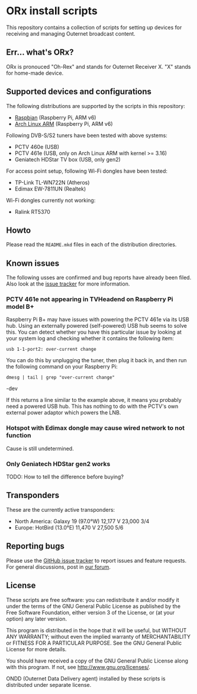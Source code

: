 # ORx install scripts

This repository contains a collection of scripts for setting up devices for
receiving and managing Outernet broadcast content.

## Err... what's ORx?

ORx is pronouced "Oh-Rex" and stands for Outernet Receiver X. "X" stands for
home-made device.

## Supported devices and configurations

The following distributions are supported by the scripts in this repository:

- [Raspbian](raspbian) (Raspberry Pi, ARM v6)
- [Arch Linux ARM](archarm) (Raspberry Pi, ARM v6)

Following DVB-S/S2 tuners have been tested with above systems:

- PCTV 460e (USB)
- PCTV 461e (USB, only on Arch Linux ARM with kernel >= 3.16)
- Geniatech HDStar TV box (USB, only gen2)

For access point setup, following Wi-Fi dongles have been tested:

- TP-Link TL-WN722N (Atheros)
- Edimax EW-7811UN (Realtek)

Wi-Fi dongles currently not working:

- Ralink RT5370

## Howto

Please read the `README.mkd` files in each of the distribution directories.

## Known issues

The following usses are confirmed and bug reports have already been filed. Also
look at the [issue
tracker](https://github.com/Outernet-Project/orx-install/issues) for more
information.

### PCTV 461e not appearing in TVHeadend on Raspberry Pi model B+

Raspberry Pi B+ may have issues with powering the PCTV 461e via its USB hub.
Using an externally powered (self-powered) USB hub seems to solve this. You can
detect whether you have this particular issue by looking at your system log and
checking whether it contains the following item:

    usb 1-1-port2: over-current change

You can do this by unplugging the tuner, then plug it back in, and then run the
following command on your Raspberry Pi:

    dmesg | tail | grep "over-current change"
-dev

If this returns a line similar to the example above, it means you probably need
a powered USB hub. This has nothing to do with the PCTV's own external power
adaptor which powers the LNB. 

### Hotspot with Edimax dongle may cause wired network to not function

Cause is still undetermined.

### Only Geniatech HDStar gen2 works

TODO: How to tell the difference before buying?

## Transponders

These are the currently active transponders:

- North America: Galaxy 19 (97.0°W) 12,177 V 23,000 3/4
- Europe: HotBird (13.0°E) 11,470 V 27,500 5/6

## Reporting bugs

Please use the [GitHub issue
tracker](https://github.com/Outernet-Project/orx-install/issues) to report
issues and feature requests. For general discussions, post in [our
forum](https://discuss.outernet.is/category/outernet-software).

## License

These scripts are free software: you can redistribute it and/or modify it under
the terms of the GNU General Public License as published by the Free Software
Foundation, either version 3 of the License, or (at your option) any later
version.

This program is distributed in the hope that it will be useful, but WITHOUT ANY
WARRANTY; without even the implied warranty of MERCHANTABILITY or FITNESS FOR A
PARTICULAR PURPOSE.  See the GNU General Public License for more details.

You should have received a copy of the GNU General Public License along with
this program.  If not, see <http://www.gnu.org/licenses/>.

ONDD (Outernet Data Delivery agent) installed by these scripts is distributed 
under separate license.

